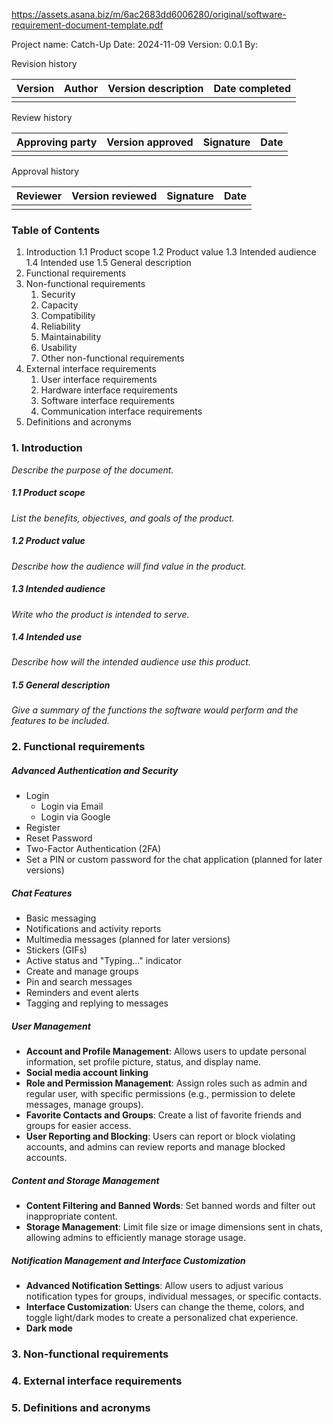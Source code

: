 
https://assets.asana.biz/m/6ac2683dd6006280/original/software-requirement-document-template.pdf

Project name: Catch-Up
Date: 2024-11-09
Version: 0.0.1
By:

Revision history

| Version | Author | Version description | Date completed |
| ------- | ------ | ------------------- | -------------- |
|         |        |                     |                |
Review history

| Approving party | Version approved | Signature | Date |
| --------------- | ---------------- | --------- | ---- |
|                 |                  |           |      |
Approval history

| Reviewer | Version reviewed | Signature | Date |
| -------- | ---------------- | --------- | ---- |
|          |                  |           |      |
### Table of Contents
1. Introduction
	1.1 Product scope
	1.2 Product value
	1.3 Intended audience
	1.4 Intended use
	1.5 General description
2. Functional requirements
3. Non-functional requirements
	1. Security
	2. Capacity
	3. Compatibility
	4. Reliability
	5. Maintainability
	6. Usability
	7. Other non-functional requirements
4. External interface requirements
	1. User interface requirements
	2. Hardware interface requirements
	3. Software interface requirements
	4. Communication interface requirements
5. Definitions and acronyms
### 1. Introduction
*Describe the purpose of the document.*

##### 1.1 Product scope
*List the benefits, objectives, and goals of the product.*
##### 1.2 Product value
*Describe how the audience will find value in the product.*
##### 1.3 Intended audience
*Write who the product is intended to serve.*
##### 1.4 Intended use
*Describe how will the intended audience use this product.*
##### 1.5 General description
*Give a summary of the functions the software would perform and the features to be included.*
### 2. Functional requirements
##### Advanced Authentication and Security
* Login
   * Login via Email
   * Login via Google
* Register
* Reset Password
* Two-Factor Authentication (2FA)
* Set a PIN or custom password for the chat application (planned for later versions)

##### Chat Features
* Basic messaging
* Notifications and activity reports
* Multimedia messages (planned for later versions)
* Stickers (GIFs)
* Active status and "Typing..." indicator
* Create and manage groups
* Pin and search messages
* Reminders and event alerts
* Tagging and replying to messages

##### User Management
* **Account and Profile Management**: Allows users to update personal information, set profile picture, status, and display name.
* **Social media account linking**
* **Role and Permission Management**: Assign roles such as admin and regular user, with specific permissions (e.g., permission to delete messages, manage groups).
* **Favorite Contacts and Groups**: Create a list of favorite friends and groups for easier access.
* **User Reporting and Blocking**: Users can report or block violating accounts, and admins can review reports and manage blocked accounts.

##### Content and Storage Management
* **Content Filtering and Banned Words**: Set banned words and filter out inappropriate content.
* **Storage Management**: Limit file size or image dimensions sent in chats, allowing admins to efficiently manage storage usage.

##### Notification Management and Interface Customization
* **Advanced Notification Settings**: Allow users to adjust various notification types for groups, individual messages, or specific contacts.
* **Interface Customization**: Users can change the theme, colors, and toggle light/dark modes to create a personalized chat experience.
* **Dark mode**

### 3. Non-functional requirements

### 4. External interface requirements
### 5. Definitions and acronyms